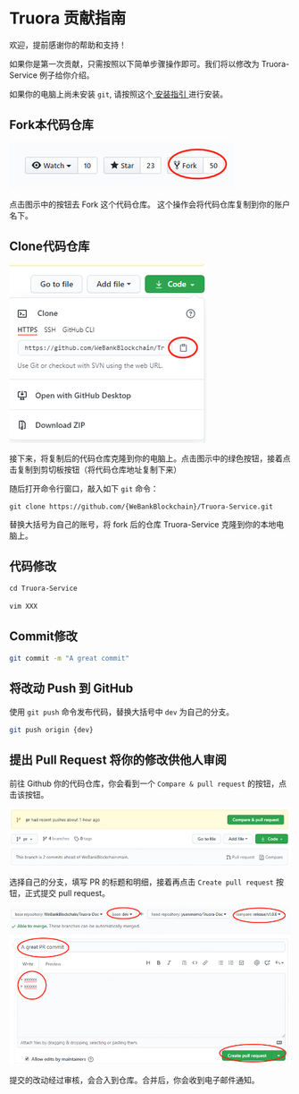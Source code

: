 # Truora 贡献指南

欢迎，提前感谢你的帮助和支持！

如果你是第一次贡献，只需按照以下简单步骤操作即可。我们将以修改为 Truora-Service 例子给你介绍。

如果你的电脑上尚未安装 `git`, 请按照这个[ 安装指引 ](https://help.github.com/articles/set-up-git/)进行安装。

## Fork本代码仓库


![](../images/contribution/fork.png)

点击图示中的按钮去 Fork 这个代码仓库。
这个操作会将代码仓库复制到你的账户名下。

## Clone代码仓库

![](../images/contribution/clone.png)

接下来，将复制后的代码仓库克隆到你的电脑上。点击图示中的绿色按钮，接着点击复制到剪切板按钮（将代码仓库地址复制下来）

随后打开命令行窗口，敲入如下 `git` 命令：

```
git clone https://github.com/{WeBankBlockchain}/Truora-Service.git
```
替换大括号为自己的账号，将 fork 后的仓库 Truora-Service 克隆到你的本地电脑上。

## 代码修改
```
cd Truora-Service

vim XXX
```

## Commit修改

```Bash
git commit -m "A great commit"
```

## 将改动 Push 到 GitHub

使用 `git push` 命令发布代码，替换大括号中 `dev` 为自己的分支。

```Bash
git push origin {dev}
```


## 提出 Pull Request 将你的修改供他人审阅

前往 Github 你的代码仓库，你会看到一个 `Compare & pull request` 的按钮，点击该按钮。

![](../images/contribution/pull-request.png)

选择自己的分支，填写 PR 的标题和明细，接着再点击 `Create pull request` 按钮，正式提交 pull request。


![](../images/contribution/create-pull-request.png)


提交的改动经过审核，会合入到仓库。合并后，你会收到电子邮件通知。
